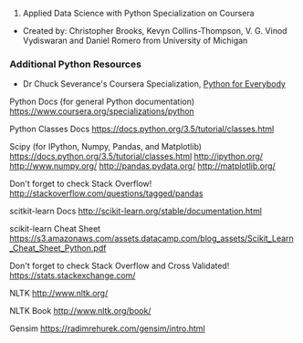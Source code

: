 
1. Applied Data Science with Python Specialization on Coursera
* Created by: Christopher Brooks, Kevyn Collins-Thompson, V. G. Vinod Vydiswaran and Daniel Romero from University of Michigan

### Additional Python Resources
* Dr Chuck Severance's Coursera Specialization, [Python for Everybody](#https://www.coursera.org/specializations/python)

Python Docs (for general Python documentation)
https://www.coursera.org/specializations/python

Python Classes Docs
https://docs.python.org/3.5/tutorial/classes.html

Scipy (for IPython, Numpy, Pandas, and Matplotlib)
https://docs.python.org/3.5/tutorial/classes.html
http://ipython.org/
http://www.numpy.org/
http://pandas.pydata.org/
http://matplotlib.org/


Don't forget to check Stack Overflow!
http://stackoverflow.com/questions/tagged/pandas


scitkit-learn Docs
http://scikit-learn.org/stable/documentation.html

scikit-learn Cheat Sheet
https://s3.amazonaws.com/assets.datacamp.com/blog_assets/Scikit_Learn_Cheat_Sheet_Python.pdf

Don't forget to check Stack Overflow and Cross Validated!
https://stats.stackexchange.com/

NLTK
http://www.nltk.org/

NLTK Book
http://www.nltk.org/book/

Gensim
https://radimrehurek.com/gensim/intro.html


